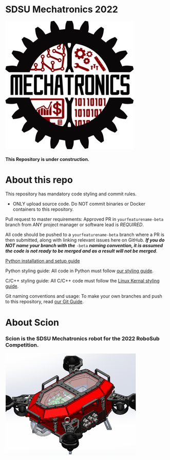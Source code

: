 # SDSU Mechatronics 2022

![Logo](img/logo.jpg)

#### This Repository is under construction.

# About this repo

This repository has mandatory code styling and commit rules.

- ONLY upload source code. Do NOT commit binaries or Docker containers to this repository.

Pull request to master requirements:
Approved PR in `yourfeaturename-beta` branch from ANY project manager or software lead is *REQUIRED*. 

All code should be pushed to a `yourfeaturename-beta` branch where a PR is then submitted, along with linking relevant issues here on GitHub. ***If you do NOT name your branch with the*** `-beta` ***naming convention, it is assumed the code is not ready to be merged and as a result will not be merged***.

[Python installation and setup guide](src/man/python_setup_guide.md)

Python styling guide: All code in Python must follow [our styling guide](src/man/styling_guide.md).

C/C++ styling guide: All C/C++ code must follow the [Linux Kernal styling guide](https://www.kernel.org/doc/html/v4.10/process/coding-style.html).

Git naming conventions and usage: To make your own branches and push to this repository, read [our Git Guide](src/man/git_guide.md).

# About Scion

### Scion is the SDSU Mechatronics robot for the 2022 RoboSub Competition.
![Scion](img/scion.png)

